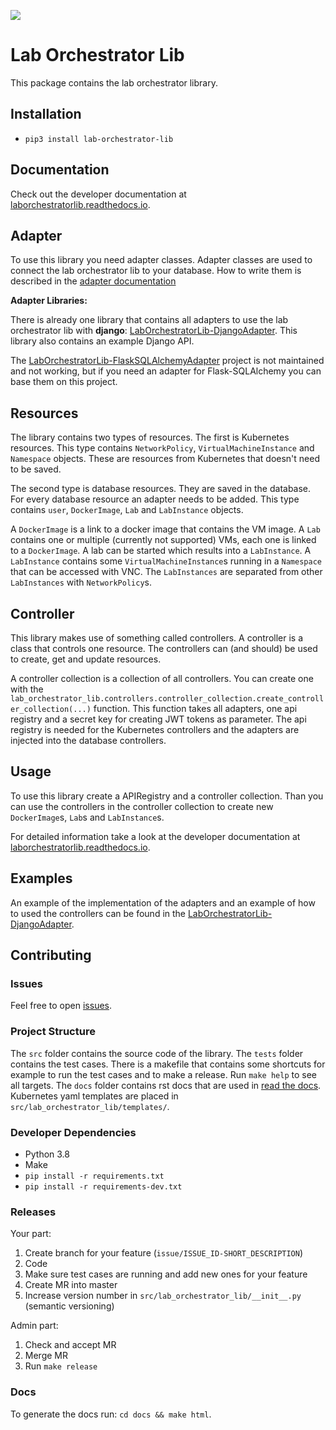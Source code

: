 ![](https://img.shields.io/librariesio/release/pypi/lab-orchestrator-lib)

# Lab Orchestrator Lib

This package contains the lab orchestrator library.

## Installation

- `pip3 install lab-orchestrator-lib`

## Documentation

Check out the developer documentation at [laborchestratorlib.readthedocs.io](https://laborchestratorlib.readthedocs.io/en/latest/).

## Adapter

To use this library you need adapter classes. Adapter classes are used to connect the lab orchestrator lib to your database. How to write them is described in the [adapter documentation](https://laborchestratorlib.readthedocs.io/en/latest/adapters.html)

**Adapter Libraries:**

There is already one library that contains all adapters to use the lab orchestrator lib with **django**: [LabOrchestratorLib-DjangoAdapter](https://github.com/LabOrchestrator/LabOrchestratorLib-DjangoAdapter). This library also contains an example Django API.

The [LabOrchestratorLib-FlaskSQLAlchemyAdapter](https://github.com/LabOrchestrator/LabOrchestratorLib-FlaskSQLAlchemyAdapter) project is not maintained and not working, but if you need an adapter for Flask-SQLAlchemy you can base them on this project.

## Resources

The library contains two types of resources. The first is Kubernetes resources. This type contains `NetworkPolicy`, `VirtualMachineInstance` and `Namespace` objects. These are resources from Kubernetes that doesn't need to be saved.

The second type is database resources. They are saved in the database. For every database resource an adapter needs to be added. This type contains `user`, `DockerImage`, `Lab` and `LabInstance` objects.

A `DockerImage` is a link to a docker image that contains the VM image. A `Lab` contains one or multiple (currently not supported) VMs, each one is linked to a `DockerImage`. A lab can be started which results into a `LabInstance`. A `LabInstance` contains some `VirtualMachineInstance`s running in a `Namespace` that can be accessed with VNC. The `LabInstances` are separated from other `LabInstances` with `NetworkPolicy`s.

## Controller

This library makes use of something called controllers. A controller is a class that controls one resource. The controllers can (and should) be used to create, get and update resources.

A controller collection is a collection of all controllers. You can create one with the `lab_orchestrator_lib.controllers.controller_collection.create_controller_collection(...)` function. This function takes all adapters, one api registry and a secret key for creating JWT tokens as parameter. The api registry is needed for the Kubernetes controllers and the adapters are injected into the database controllers.

## Usage

To use this library create a APIRegistry and a controller collection. Than you can use the controllers in the controller collection to create new `DockerImage`s, `Lab`s and `LabInstance`s.

For detailed information take a look at the developer documentation at [laborchestratorlib.readthedocs.io](https://laborchestratorlib.readthedocs.io/en/latest/).

## Examples

An example of the implementation of the adapters and an example of how to used the controllers can be found in the [LabOrchestratorLib-DjangoAdapter](https://github.com/LabOrchestrator/LabOrchestratorLib-DjangoAdapter).

## Contributing

### Issues

Feel free to open [issues](https://github.com/LabOrchestrator/LabOrchestratorLib/issues).

### Project Structure

The `src` folder contains the source code of the library. The `tests` folder contains the test cases. There is a makefile that contains some shortcuts for example to run the test cases and to make a release. Run `make help` to see all targets. The `docs` folder contains rst docs that are used in [read the docs](https://laborchestratorlib.readthedocs.io/en/latest/). Kubernetes yaml templates are placed in `src/lab_orchestrator_lib/templates/`.

### Developer Dependencies

- Python 3.8
- Make
- `pip install -r requirements.txt`
- `pip install -r requirements-dev.txt`

### Releases

Your part:

1. Create branch for your feature (`issue/ISSUE_ID-SHORT_DESCRIPTION`)
2. Code
3. Make sure test cases are running and add new ones for your feature
4. Create MR into master
5. Increase version number in `src/lab_orchestrator_lib/__init__.py` (semantic versioning)

Admin part:

1. Check and accept MR
2. Merge MR
3. Run `make release`

### Docs

To generate the docs run: `cd docs && make html`.
